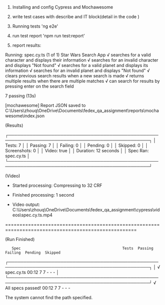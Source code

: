 1. Installing and config Cypress and Mochawesome

2. write test cases with describe and IT block(detail in the code )

3. Running tests
   'ng e2e'

4. run test report 
   'npm run test:report'
  
5. report results: 

  Running:  spec.cy.ts                                                                      (1 of 1)
  Star Wars Search App
    √ searches for a valid character and displays their information
    √ searches for an invalid character and displays "Not found"
    √ searches for a valid planet and displays its information
    √ searches for an invalid planet and displays "Not found"
    √ clears previous search results when a new search is made
    √ returns multiple results when there are multiple matches
    √ can search for results by pressing enter on the search field


  7 passing (13s)

[mochawesome] Report JSON saved to C:\Users\zhouq\OneDrive\Documents\fedex_qa_assignment\reports\mochawesome\index.json


  (Results)

  ┌────────────────────────────────────────────────────────────────────────────────────────────────┐
  │ Tests:        7                                                                                │
  │ Passing:      7                                                                                │
  │ Failing:      0                                                                                │
  │ Pending:      0                                                                                │
  │ Skipped:      0                                                                                │
  │ Screenshots:  0                                                                                │
  │ Video:        true                                                                             │
  │ Duration:     12 seconds                                                                       │
  │ Spec Ran:     spec.cy.ts                                                                       │
  └────────────────────────────────────────────────────────────────────────────────────────────────┘


  (Video)

  -  Started processing:  Compressing to 32 CRF
  -  Finished processing: 1 second

  -  Video output: C:\Users\zhouq\OneDrive\Documents\fedex_qa_assignment\cypress\videos\spec.cy.ts.mp4


====================================================================================================

  (Run Finished)


       Spec                                              Tests  Passing  Failing  Pending  Skipped
  ┌────────────────────────────────────────────────────────────────────────────────────────────────┐
  │ √  spec.cy.ts                               00:12        7        7        -        -        - │
  └────────────────────────────────────────────────────────────────────────────────────────────────┘
    √  All specs passed!                        00:12        7        7        -        -        -

The system cannot find the path specified.